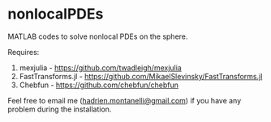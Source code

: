 # nonlocalPDEs
MATLAB codes to solve nonlocal PDEs on the sphere.

Requires:
1) mexjulia - https://github.com/twadleigh/mexjulia
2) FastTransforms.jl - https://github.com/MikaelSlevinsky/FastTransforms.jl
3) Chebfun - https://github.com/chebfun/chebfun

Feel free to email me (hadrien.montanelli@gmail.com) if you have any problem during the installation. 
